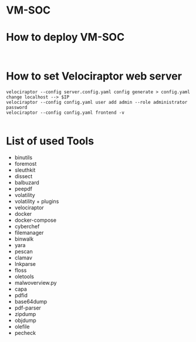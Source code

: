 # VM-SOC


# How to deploy VM-SOC

```


```

# How to set Velociraptor web server

```
velociraptor --config server.config.yaml config generate > config.yaml
change localhost --> $IP
velociraptor --config config.yaml user add admin --role administrator
password
velociraptor --config config.yaml frontend -v


```


# List of used Tools

- binutils
- foremost
- sleuthkit
- dissect
- balbuzard
- peepdf
- volatility
- volatility + plugins
- velociraptor
- docker
- docker-compose
- cyberchef
- filemanager
- binwalk
- yara
- pescan
- clamav
- lnkparse
- floss
- oletools
- malwoverview.py
- capa
- pdfid
- base64dump
- pdf-parser
- zipdump
- objdump
- olefile
- pecheck

